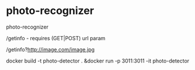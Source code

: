 # photo-recognizer
photo-recognizer

/getinfo - requires (GET|POST) url param

/getinfo?http://image.com/image.jpg

docker build -t photo-detector . &docker run -p 3011:3011 -it photo-detector